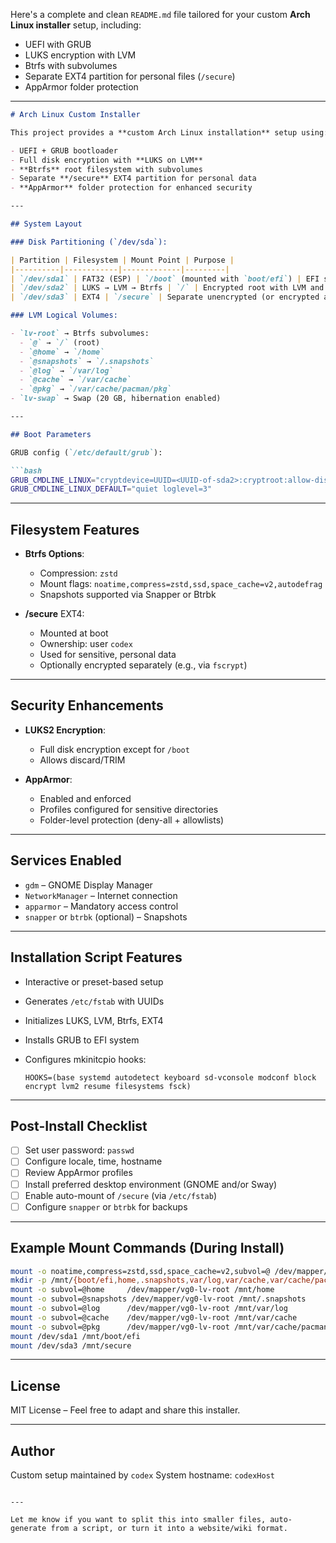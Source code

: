 Here's a complete and clean `README.md` file tailored for your custom **Arch Linux installer** setup, including:

* UEFI with GRUB
* LUKS encryption with LVM
* Btrfs with subvolumes
* Separate EXT4 partition for personal files (`/secure`)
* AppArmor folder protection

---

````markdown
# Arch Linux Custom Installer

This project provides a **custom Arch Linux installation** setup using:

- UEFI + GRUB bootloader  
- Full disk encryption with **LUKS on LVM**  
- **Btrfs** root filesystem with subvolumes  
- Separate **/secure** EXT4 partition for personal data  
- **AppArmor** folder protection for enhanced security

---

## System Layout

### Disk Partitioning (`/dev/sda`):

| Partition | Filesystem | Mount Point | Purpose |
|----------|------------|-------------|---------|
| `/dev/sda1` | FAT32 (ESP) | `/boot` (mounted with `boot/efi`) | EFI system partition |
| `/dev/sda2` | LUKS → LVM → Btrfs | `/` | Encrypted root with LVM and Btrfs subvolumes |
| `/dev/sda3` | EXT4 | `/secure` | Separate unencrypted (or encrypted at rest) partition for personal files |

### LVM Logical Volumes:

- `lv-root` → Btrfs subvolumes:
  - `@` → `/` (root)
  - `@home` → `/home`
  - `@snapshots` → `/.snapshots`
  - `@log` → `/var/log`
  - `@cache` → `/var/cache`
  - `@pkg` → `/var/cache/pacman/pkg`
- `lv-swap` → Swap (20 GB, hibernation enabled)

---

## Boot Parameters

GRUB config (`/etc/default/grub`):

```bash
GRUB_CMDLINE_LINUX="cryptdevice=UUID=<UUID-of-sda2>:cryptroot:allow-discards root=/dev/mapper/vg0-lv-root rootfstype=btrfs rootflags=subvol=@ resume=/dev/vg0/lv-swap"
GRUB_CMDLINE_LINUX_DEFAULT="quiet loglevel=3"
````

---

## Filesystem Features

* **Btrfs Options**:

  * Compression: `zstd`
  * Mount flags: `noatime,compress=zstd,ssd,space_cache=v2,autodefrag`
  * Snapshots supported via Snapper or Btrbk

* **/secure** EXT4:

  * Mounted at boot
  * Ownership: user `codex`
  * Used for sensitive, personal data
  * Optionally encrypted separately (e.g., via `fscrypt`)

---

## Security Enhancements

* **LUKS2 Encryption**:

  * Full disk encryption except for `/boot`
  * Allows discard/TRIM

* **AppArmor**:

  * Enabled and enforced
  * Profiles configured for sensitive directories
  * Folder-level protection (deny-all + allowlists)

---

## Services Enabled

* `gdm` – GNOME Display Manager
* `NetworkManager` – Internet connection
* `apparmor` – Mandatory access control
* `snapper` or `btrbk` (optional) – Snapshots

---

## Installation Script Features

* Interactive or preset-based setup
* Generates `/etc/fstab` with UUIDs
* Initializes LUKS, LVM, Btrfs, EXT4
* Installs GRUB to EFI system
* Configures mkinitcpio hooks:

  ```
  HOOKS=(base systemd autodetect keyboard sd-vconsole modconf block encrypt lvm2 resume filesystems fsck)
  ```

---

## Post-Install Checklist

* [ ] Set user password: `passwd`
* [ ] Configure locale, time, hostname
* [ ] Review AppArmor profiles
* [ ] Install preferred desktop environment (GNOME and/or Sway)
* [ ] Enable auto-mount of `/secure` (via `/etc/fstab`)
* [ ] Configure `snapper` or `btrbk` for backups

---

## Example Mount Commands (During Install)

```bash
mount -o noatime,compress=zstd,ssd,space_cache=v2,subvol=@ /dev/mapper/vg0-lv-root /mnt
mkdir -p /mnt/{boot/efi,home,.snapshots,var/log,var/cache,var/cache/pacman/pkg}
mount -o subvol=@home     /dev/mapper/vg0-lv-root /mnt/home
mount -o subvol=@snapshots /dev/mapper/vg0-lv-root /mnt/.snapshots
mount -o subvol=@log      /dev/mapper/vg0-lv-root /mnt/var/log
mount -o subvol=@cache    /dev/mapper/vg0-lv-root /mnt/var/cache
mount -o subvol=@pkg      /dev/mapper/vg0-lv-root /mnt/var/cache/pacman/pkg
mount /dev/sda1 /mnt/boot/efi
mount /dev/sda3 /mnt/secure
```

---

## License

MIT License – Feel free to adapt and share this installer.

---

## Author

Custom setup maintained by `codex`
System hostname: `codexHost`

```

---

Let me know if you want to split this into smaller files, auto-generate from a script, or turn it into a website/wiki format.
```
